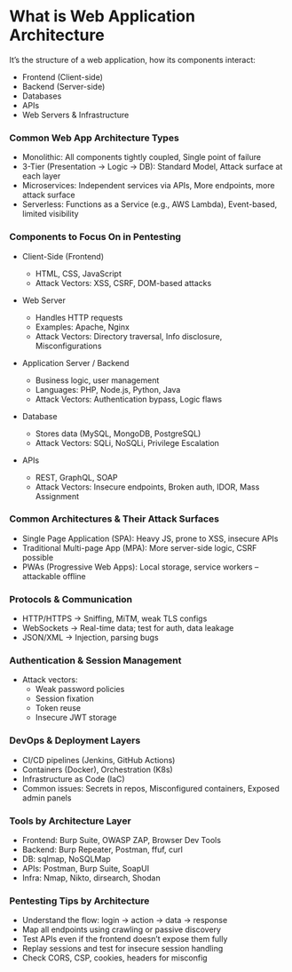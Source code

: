 # What is Web Application Architecture
It’s the structure of a web application, how its components interact:
- Frontend (Client-side)
- Backend (Server-side)
- Databases
- APIs
- Web Servers & Infrastructure

### Common Web App Architecture Types
- Monolithic: All components tightly coupled, Single point of failure
- 3-Tier (Presentation → Logic → DB): Standard Model, Attack surface at each layer
- Microservices: Independent services via APIs, More endpoints, more attack surface
- Serverless: 	Functions as a Service (e.g., AWS Lambda), Event-based, limited visibility


### Components to Focus On in Pentesting
- Client-Side (Frontend)
    - HTML, CSS, JavaScript
    - Attack Vectors: XSS, CSRF, DOM-based attacks

- Web Server
    - Handles HTTP requests
    - Examples: Apache, Nginx
    - Attack Vectors: Directory traversal, Info disclosure, Misconfigurations

- Application Server / Backend
    - Business logic, user management
    - Languages: PHP, Node.js, Python, Java
    - Attack Vectors: Authentication bypass, Logic flaws

- Database
    - Stores data (MySQL, MongoDB, PostgreSQL)
    - Attack Vectors: SQLi, NoSQLi, Privilege Escalation

- APIs
    - REST, GraphQL, SOAP
    - Attack Vectors: Insecure endpoints, Broken auth, IDOR, Mass Assignment
  

### Common Architectures & Their Attack Surfaces
- Single Page Application (SPA): Heavy JS, prone to XSS, insecure APIs
- Traditional Multi-page App (MPA): More server-side logic, CSRF possible
- PWAs (Progressive Web Apps):	Local storage, service workers – attackable offline

### Protocols & Communication
- HTTP/HTTPS → Sniffing, MiTM, weak TLS configs
- WebSockets → Real-time data; test for auth, data leakage
- JSON/XML → Injection, parsing bugs

### Authentication & Session Management
- Attack vectors:
    - Weak password policies
    - Session fixation
    - Token reuse
    - Insecure JWT storage

###  DevOps & Deployment Layers
- CI/CD pipelines (Jenkins, GitHub Actions)
- Containers (Docker), Orchestration (K8s)
- Infrastructure as Code (IaC)
- Common issues: Secrets in repos, Misconfigured containers, Exposed admin panels

### Tools by Architecture Layer
- Frontend:	Burp Suite, OWASP ZAP, Browser Dev Tools
- Backend: Burp Repeater, Postman, ffuf, curl
- DB: sqlmap, NoSQLMap
- APIs:	Postman, Burp Suite, SoapUI
- Infra: Nmap, Nikto, dirsearch, Shodan 

###  Pentesting Tips by Architecture
- Understand the flow: login → action → data → response
- Map all endpoints using crawling or passive discovery
- Test APIs even if the frontend doesn’t expose them fully
- Replay sessions and test for insecure session handling
- Check CORS, CSP, cookies, headers for misconfig